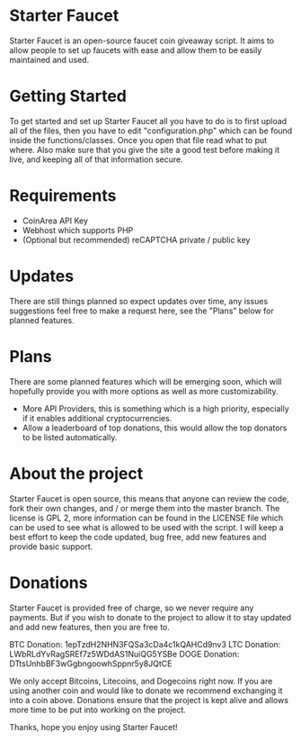 Starter Faucet
=============

Starter Faucet is an open-source faucet coin giveaway script. It aims to allow people to set up faucets with ease and allow them to be easily maintained and used.

Getting Started
=============

To get started and set up Starter Faucet all you have to do is to first upload all of the files, then you have to edit "configuration.php" which can be found inside the functions/classes. Once you open that file read what to put where. Also make sure that you give the site a good test before making it live, and keeping all of that information secure.

Requirements
=============

* CoinArea API Key
* Webhost which supports PHP
* (Optional but recommended) reCAPTCHA private / public key

Updates
=============

There are still things planned so expect updates over time, any issues suggestions feel free to make a request here, see the "Plans" below for planned features.

Plans
=============

There are some planned features which will be emerging soon, which will hopefully provide you with more options as well as more customizability.

* More API Providers, this is something which is a high priority, especially if it enables additional cryptocurrencies.
* Allow a leaderboard of top donations, this would allow the top donators to be listed automatically.

About the project
=============

Starter Faucet is open source, this means that anyone can review the code, fork their own changes, and / or merge them into the master branch. The license is GPL 2, more information can be found in the LICENSE file which can be used to see what is allowed to be used with the script. I will keep a best effort to keep the code updated, bug free, add new features and provide basic support.

Donations
=============

Starter Faucet is provided free of charge, so we never require any payments. But if you wish to donate to the project to allow it to stay updated and add new features, then you are free to.

BTC Donation: 1epTzdH2NHN3FQSa3cDa4c1kQAHCd9nv3
LTC Donation: LWbRLdYvRagSREf7z5WDdAS1NuiQG5YSBe
DOGE Donation: DTtsUnhbBF3wGgbngoowhSppnr5y8JQtCE

We only accept Bitcoins, Litecoins, and Dogecoins right now. If you are using another coin and would like to donate we recommend exchanging it into a coin above. Donations ensure that the project is kept alive and allows more time to be put into working on the project.

Thanks, hope you enjoy using Starter Faucet!

